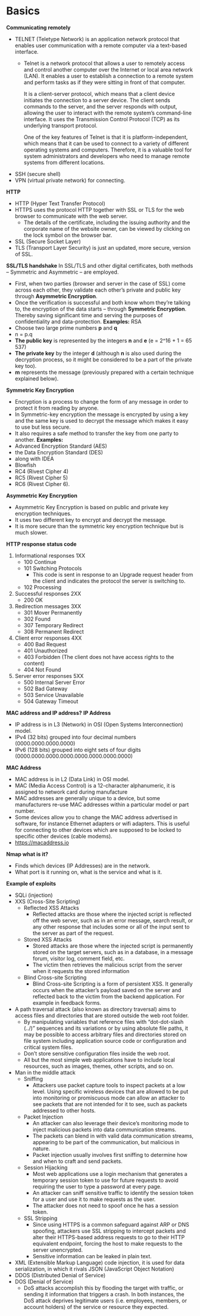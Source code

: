 # Basics

**Communicating remotely**

* TELNET (Teletype Network) is an application network protocol that enables user communication with a remote computer via a text-based interface.
  *   Telnet is a network protocol that allows a user to remotely access and control another computer over the Internet or local area network (LAN). It enables a user to establish a connection to a remote system and perform tasks as if they were sitting in front of that computer.

      It is a client-server protocol, which means that a client device initiates the connection to a server device. The client sends commands to the server, and the server responds with output, allowing the user to interact with the remote system’s command-line interface. It uses the Transmission Control Protocol (TCP) as its underlying transport protocol.

      One of the key features of Telnet is that it is platform-independent, which means that it can be used to connect to a variety of different operating systems and computers. Therefore, it is a valuable tool for system administrators and developers who need to manage remote systems from different locations.
* SSH (secure shell)
* VPN (virtual private network) for connecting.

**HTTP**

* HTTP (Hyper Text Transfer Protocol)
* HTTPS uses the protocol HTTP together with SSL or TLS for the web browser to communicate with the web server.
  * The details of the certificate, including the issuing authority and the corporate name of the website owner, can be viewed by clicking on the lock symbol on the browser bar.
* SSL (Secure Socket Layer)
* TLS (Transport Layer Security) is just an updated, more secure, version of SSL.

**SSL/TLS handshake** In SSL/TLS and other digital certificates, both methods – Symmetric and Asymmetric – are employed.

* First, when two parties (browser and server in the case of SSL) come across each other, they validate each other’s private and public key through **Asymmetric Encryption**.
* Once the verification is successful and both know whom they’re talking to, the encryption of the data starts – through **Symmetric Encryption**. Thereby saving significant time and serving the purposes of confidentiality and data-protection. **Examples:** RSA
* Choose two large prime numbers **p** and **q**
* n = p.q
* **The public key** is represented by the integers **n** and **e** (e = 2^16 + 1 = 65 537)
* **The private key** by the integer **d** (although **n** is also used during the decryption process, so it might be considered to be a part of the private key too).
* **m** represents the message (previously prepared with a certain technique explained below).

**Symmetric Key Encryption**

* Encryption is a process to change the form of any message in order to protect it from reading by anyone.
* In Symmetric-key encryption the message is encrypted by using a key and the same key is used to decrypt the message which makes it easy to use but less secure.
* It also requires a safe method to transfer the key from one party to another. **Examples:**
* Advanced Encryption Standard (AES)
* the Data Encryption Standard (DES)
* along with IDEA
* Blowfish
* RC4 (Rivest Cipher 4)
* RC5 (Rivest Cipher 5)
* RC6 (Rivest Cipher 6).

**Asymmetric Key Encryption**

* Asymmetric Key Encryption is based on public and private key encryption techniques.
* It uses two different key to encrypt and decrypt the message.
* It is more secure than the symmetric key encryption technique but is much slower.

**HTTP response status code**

1. Informational responses 1XX
   * 100 Continue
   * 101 Switching Protocols
     * This code is sent in response to an Upgrade request header from the client and indicates the protocol the server is switching to.
   * 102 Processing
2. Successful responses 2XX
   * 200 OK
3. Redirection messages 3XX
   * 301 Mover Permanently
   * 302 Found
   * 307 Temporary Redirect
   * 308 Permanent Redirect
4. Client error responses 4XX
   * 400 Bad Request
   * 401 Unauthorized
   * 403 Forbidden (The client does not have access rights to the content)
   * 404 Not Found
5. Server error responses 5XX
   * 500 Internal Server Error
   * 502 Bad Gateway
   * 503 Service Unavailable
   * 504 Gateway Timeout

**MAC address and IP address?** **IP Address**

* IP address is in L3 (Network) in OSI (Open Systems Interconnection) model.
* IPv4 (32 bits) grouped into four decimal numbers (0000.0000.0000.0000)
* IPv6 (128 bits) grouped into eight sets of four digits (0000.0000.0000.0000.0000.0000.0000.0000)

**MAC Address**

* MAC address is in L2 (Data Link) in OSI model.
* MAC (Media Access Control) is a 12-character alphanumeric, it is assigned to network card during manufacture
* MAC addresses are generally unique to a device, but some manufacturers re-use MAC addresses within a particular model or part number.
* Some devices allow you to change the MAC address advertised in software, for instance Ethernet adapters or wifi adapters. This is useful for connecting to other devices which are supposed to be locked to specific other devices (cable modems).
* https://macaddress.io

**Nmap what is it?**

* Finds which devices (IP Addresses) are in the network.
* What port is it running on, what is the service and what is it.

**Example of exploits**

* SQLi (injection)
* XXS (Cross-Site Scripting)
  * Reflected XSS Attacks
    * Reflected attacks are those where the injected script is reflected off the web server, such as in an error message, search result, or any other response that includes some or all of the input sent to the server as part of the request.
  * Stored XSS Attacks
    * Stored attacks are those where the injected script is permanently stored on the target servers, such as in a database, in a message forum, visitor log, comment field, etc.
    * The victim then retrieves the malicious script from the server when it requests the stored information
  * Blind Cross-site Scripting
    * Blind Cross-site Scripting is a form of persistent XSS. It generally occurs when the attacker’s payload saved on the server and reflected back to the victim from the backend application. For example in feedback forms.
* A path traversal attack (also known as directory traversal) aims to access files and directories that are stored outside the web root folder.
  * By manipulating variables that reference files with “dot-dot-slash (../)” sequences and its variations or by using absolute file paths, it may be possible to access arbitrary files and directories stored on file system including application source code or configuration and critical system files.
  * Don’t store sensitive configuration files inside the web root.
  * All but the most simple web applications have to include local resources, such as images, themes, other scripts, and so on.
* Man in the middle attack
  * Sniffing
    * Attackers use packet capture tools to inspect packets at a low level. Using specific wireless devices that are allowed to be put into monitoring or promiscuous mode can allow an attacker to see packets that are not intended for it to see, such as packets addressed to other hosts.
  * Packet Injection
    * An attacker can also leverage their device’s monitoring mode to inject malicious packets into data communication streams.
    * The packets can blend in with valid data communication streams, appearing to be part of the communication, but malicious in nature.
    * Packet injection usually involves first sniffing to determine how and when to craft and send packets.
  * Session Hijacking
    * Most web applications use a login mechanism that generates a temporary session token to use for future requests to avoid requiring the user to type a password at every page.
    * An attacker can sniff sensitive traffic to identify the session token for a user and use it to make requests as the user.
    * The attacker does not need to spoof once he has a session token.
  * SSL Stripping
    * Since using HTTPS is a common safeguard against ARP or DNS spoofing, attackers use SSL stripping to intercept packets and alter their HTTPS-based address requests to go to their HTTP equivalent endpoint, forcing the host to make requests to the server unencrypted.
    * Sensitive information can be leaked in plain text.
* XML (Extensible Markup Language) code injection, it is used for data serialization, in which it rivals JSON (JavaScript Object Notation)
* DDOS (Distributed Denial of Service)
* DOS (Denial of Service)
  * DoS attacks accomplish this by flooding the target with traffic, or sending it information that triggers a crash. In both instances, the DoS attack deprives legitimate users (i.e. employees, members, or account holders) of the service or resource they expected.
